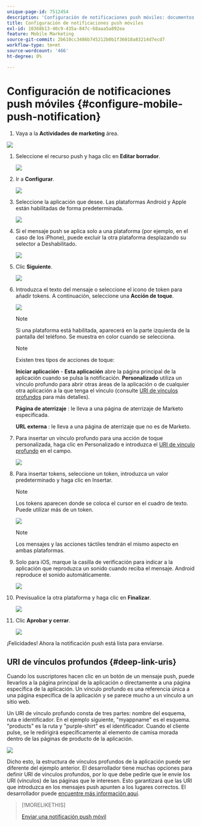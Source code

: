 ```yaml
---
unique-page-id: 7512454
description: 'Configuración de notificaciones push móviles: documentos de Marketo, documentación del producto'
title: Configuración de notificaciones push móviles
exl-id: 10368b13-40c9-435a-847c-68aaa5a892ea
feature: Mobile Marketing
source-git-commit: 2b610cc3486b745212b0b1f36018a83214d7ecd7
workflow-type: tm+mt
source-wordcount: '466'
ht-degree: 0%

---
```


# Configuración de notificaciones push móviles {#configure-mobile-push-notification}

1. Vaya a la **Actividades de marketing** área.

![](assets/2fbf1ab6-2247-40c8-980d-be56b9d94890.png)

1. Seleccione el recurso push y haga clic en **Editar borrador**.

   ![](assets/image2016-8-23-16-3a49-3a48.png)

1. Ir a **Configurar**.

   ![](assets/image2016-8-23-16-3a51-3a56.png)

1. Seleccione la aplicación que desee. Las plataformas Android y Apple están habilitadas de forma predeterminada.

   ![](assets/image2016-8-23-16-3a53-3a33.png)

1. Si el mensaje push se aplica solo a una plataforma (por ejemplo, en el caso de los iPhone), puede excluir la otra plataforma desplazando su selector a Deshabilitado.

   ![](assets/image2016-8-23-16-3a41-3a48.png)

1. Clic **Siguiente**.

   ![](assets/image2016-8-23-16-3a43-3a28.png)

1. Introduzca el texto del mensaje o seleccione el icono de token para añadir tokens. A continuación, seleccione una **Acción de toque**.

   ![](assets/image2015-9-14-16-3a7-3a43.png)

   >[!NOTE]
   >
   >Si una plataforma está habilitada, aparecerá en la parte izquierda de la pantalla del teléfono. Se muestra en color cuando se selecciona.

   >[!NOTE]
   >
   >Existen tres tipos de acciones de toque:
   >
   >**Iniciar aplicación** - **Esta aplicación** abre la página principal de la aplicación cuando se pulsa la notificación. **Personalizado** utiliza un vínculo profundo para abrir otras áreas de la aplicación o de cualquier otra aplicación a la que tenga el vínculo (consulte [URI de vínculos profundos](#Deeplink) para más detalles).
   >
   >**Página de aterrizaje** : le lleva a una página de aterrizaje de Marketo especificada.
   >
   >**URL externa** : le lleva a una página de aterrizaje que no es de Marketo.

1. Para insertar un vínculo profundo para una acción de toque personalizada, haga clic en Personalizado e introduzca el [URI de vínculo profundo](#Deeplink) en el campo.

   ![](assets/image2016-7-28-16-3a19-3a13.png)

1. Para insertar tokens, seleccione un token, introduzca un valor predeterminado y haga clic en Insertar.

   >[!NOTE]
   >
   >Los tokens aparecen donde se coloca el cursor en el cuadro de texto. Puede utilizar más de un token.

   ![](assets/image2015-8-10-14-3a48-3a52.png)

   >[!NOTE]
   >
   >Los mensajes y las acciones táctiles tendrán el mismo aspecto en ambas plataformas.

1. Solo para iOS, marque la casilla de verificación para indicar a la aplicación que reproduzca un sonido cuando reciba el mensaje. Android reproduce el sonido automáticamente.

   ![](assets/ios-tap-and-notification-hand.png)

1. Previsualice la otra plataforma y haga clic en **Finalizar**.

   ![](assets/image2015-9-14-16-3a12-3a34.png)

1. Clic **Aprobar y cerrar**.

   ![](assets/323dda12-0543-4558-8562-563eed5fa0e0.png)

¡Felicidades! Ahora la notificación push está lista para enviarse.

## URI de vínculos profundos {#deep-link-uris}

Cuando los suscriptores hacen clic en un botón de un mensaje push, puede llevarlos a la página principal de la aplicación o directamente a una página específica de la aplicación. Un vínculo profundo es una referencia única a una página específica de la aplicación y se parece mucho a un vínculo a un sitio web.

Un URI de vínculo profundo consta de tres partes: nombre del esquema, ruta e identificador. En el ejemplo siguiente, &quot;myappname&quot; es el esquema. &quot;products&quot; es la ruta y &quot;purple-shirt&quot; es el identificador. Cuando el cliente pulse, se le redirigirá específicamente al elemento de camisa morada dentro de las páginas de producto de la aplicación.

![](assets/image2016-7-29-12-3a49-3a1.png)

Dicho esto, la estructura de vínculos profundos de la aplicación puede ser diferente del ejemplo anterior. El desarrollador tiene muchas opciones para definir URI de vínculos profundos, por lo que debe pedirle que le envíe los URI (vínculos) de las páginas que le interesen. Esto garantizará que las URI que introduzca en los mensajes push apunten a los lugares correctos. El desarrollador puede [encuentre más información aquí](https://experienceleague.adobe.com/en/docs/marketo-developer/marketo/mobile/enabling-deep-links-in-your-app).

>[!MORELIKETHIS]
>
>[Enviar una notificación push móvil](/help/marketo/product-docs/mobile-marketing/push-notifications/send-a-mobile-push-notification.md)
